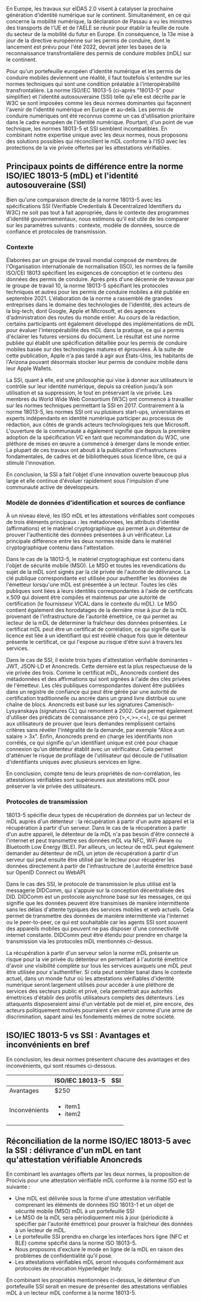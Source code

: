En Europe, les travaux sur eIDAS 2.0 visent à catalyser la prochaine génération d'identité numérique sur le continent. Simultanément, en ce qui concerne la mobilité numérique, la déclaration de Passau a vu les ministres des transports de l'UE et de l'AELE se réunir pour établir la feuille de route du secteur de la mobilité du futur en Europe. En conséquence, la 13e mise à jour de la directive européenne sur les permis de conduire, dont le lancement est prévu pour l'été 2022, devrait jeter les bases de la reconnaissance transfrontalière des permis de conduire mobiles (mDL) sur le continent.

Pour qu'un portefeuille européen d'identité numérique et les permis de conduire mobiles deviennent une réalité, il faut toutefois s'entendre sur les normes techniques qui sont une condition préalable à l'interopérabilité transfrontalière. La norme ISO/IEC 18013-5 (ci-après "18013-5" pour simplifier) et l'identité autosouveraine (SSI) telle qu'elle est décrite par le W3C se sont imposées comme les deux normes dominantes qui façonnent l'avenir de l'identité numérique en Europe et au-delà. Les permis de conduire numériques ont été reconnus comme un cas d'utilisation prioritaire dans le cadre européen de l'identité numérique. Pourtant, d'un point de vue technique, les normes 18013-5 et SSI semblent incompatibles. En combinant notre expertise unique avec les deux normes, nous proposons des solutions possibles qui réconcilient le mDL conforme à l'ISO avec les protections de la vie privée offertes par les attestations vérifiables.

## Principaux points de différence entre la norme ISO/IEC 18013-5 (mDL) et l'identité autosouveraine (SSI)

Bien qu'une comparaison directe de la norme 18013-5 avec les spécifications SSI (Verifiable Credentials & Decentralized Identifiers du W3C) ne soit pas tout à fait appropriée, dans le contexte des programmes d'identité gouvernementaux, nous estimons qu'il est utile de les comparer sur les paramètres suivants : contexte, modèle de données, source de confiance et protocoles de transmission.

### Contexte
Élaborées par un groupe de travail mondial composé de membres de l'Organisation internationale de normalisation (ISO), les normes de la famille ISO/CEI 18013 spécifient les exigences de conception et le contenu des données des permis de conduire. Après près d'une décennie de travaux par le groupe de travail 10, la norme 18013-5 spécifiant les protocoles techniques et autres pour les permis de conduire mobiles a été publiée en septembre 2021. L'élaboration de la norme a rassemblé de grandes entreprises dans le domaine des technologies de l'identité, des acteurs de la big-tech, dont Google, Apple et Microsoft, et des agences d'administration des routes du monde entier. Au cours de la rédaction, certains participants ont également développé des implémentations de mDL pour évaluer l'interopérabilité des mDL dans la pratique, ce qui a permis d'éclairer les futures versions du document. Le résultat est une norme publiée qui établit une spécification détaillée pour les permis de conduire mobiles basée sur des technologies matures et éprouvées. À la suite de cette publication, Apple n'a pas tardé à agir aux États-Unis, les habitants de l'Arizona pouvant désormais stocker leur permis de conduire mobile dans leur Apple Wallets.

La SSI, quant à elle, est une philosophie qui vise à donner aux utilisateurs le contrôle sur leur identité numérique, depuis sa création jusqu'à son utilisation et sa suppression, le tout en préservant la vie privée. Les membres du World Wide Web Consortium (W3C) ont commencé à travailler sur les normes techniques permettant la SSI en 2017. Contrairement à la norme 18013-5, les normes SSI ont vu plusieurs start-ups, universitaires et experts indépendants en identité numérique participer au processus de rédaction, aux côtés de grands acteurs technologiques tels que Microsoft. L'ouverture de la communauté a également signifié que depuis la première adoption de la spécification VC en tant que recommandation du W3C, une pléthore de mises en œuvre a commencé à émerger dans le monde entier. La plupart de ces travaux ont abouti à la publication d'infrastructures fondamentales, de cadres et de bibliothèques sous licence libre, ce qui a stimulé l'innovation.

En conclusion, la SSI a fait l'objet d'une innovation ouverte beaucoup plus large et elle continue d'évoluer rapidement sous l'impulsion d'une communauté active de développeurs.

### Modèle de données d'identification et sources de confiance

À un niveau élevé, les ISO mDL et les attestations vérifiables sont composés de trois éléments principaux : les métadonnées, les attributs d'identité (affirmations) et le matériel cryptographique qui permet à un détenteur de prouver l'authenticité des données présentées à un vérificateur. La principale différence entre les deux normes réside dans le matériel cryptographique contenu dans l'attestation.

Dans le cas de la 18013-5, le matériel cryptographique est contenu dans l'objet de sécurité mobile (MSO). Le MSO et toutes les revendications du sujet de la mDL sont signés par la clé privée de l'autorité de délivrance. La clé publique correspondante est utilisée pour authentifier les données de l'émetteur lorsqu'une mDL est présentée à un lecteur. Toutes les clés publiques sont liées à leurs identités correspondantes à l'aide de certificats x.509 qui doivent être compilés et maintenus par une autorité de certification (le fournisseur VICAL dans le contexte du mDL). Le MSO contient également des horodatages de la dernière mise à jour de la mDL provenant de l'infrastructure de l'autorité émettrice, ce qui permet au lecteur de la mDL de déterminer la fraîcheur des données présentées. Le certificat mDL peut être un certificat de corrélation, ce qui signifie que la licence est liée à un identifiant qui est révélé chaque fois que le détenteur présente le certificat, ce qui l'expose au risque d'être suivi à travers les services.

Dans le cas de SSI, il existe trois types d'attestation vérifiable dominantes - JWT, JSON-LD et Anoncreds. Cette dernière est la plus respectueuse de la vie privée des trois. Comme le certificat mDL, Anoncreds contient des métadonnées et des affirmations qui sont signées à l'aide des clés privées de l'émetteur. Les clés publiques correspondantes doivent être publiées dans un registre de confiance qui peut être gérée par une autorité de certification traditionnelle ou ancrée dans un grand livre distribué ou une chaîne de blocs. Anoncreds est basé sur les signatures Camenisch-Lysyanskaya (signatures CL) qui remontent à 2002. Cela permet également d'utiliser des prédicats de connaissance zéro (>,<,>=,<=), ce qui permet aux utilisateurs de prouver que leurs demandes remplissent certains critères sans révéler l'intégralité de la demande, par exemple "Alice a un salaire > 3x". Enfin, Anoncreds prend en charge les identifiants non corrélés, ce qui signifie qu'un identifiant unique est créé pour chaque connexion qu'un détenteur établit avec un vérificateur. Cela permet d'atténuer le risque de profilage de l'utilisateur qui découle de l'utilisation d'identifiants uniques avec plusieurs services en ligne.

En conclusion, compte tenu de leurs propriétés de non-corrélation, les attestations vérifiables sont supérieures aux atestations mDL pour préserver la vie privée des utilisateurs.

### Protocoles de transmission

18013-5 spécifie deux types de récupération de données par un lecteur de mDL auprès d'un détenteur : la récupération à partir d'un autre appareil et la récupération à partir d'un serveur. Dans le cas de la récupération à partir d'un autre appareil, le détenteur de la mDL n'a pas besoin d'être connecté à l'internet et peut transmettre ses données mDL via NFC, WiFi Aware ou Bluetooth Low Energy (BLE). Par ailleurs, un lecteur de mDL peut également demander au détenteur de mDL un jeton de récupération à partir d'un serveur qui peut ensuite être utilisé par le lecteur pour récupérer les données directement à partir de l'infrastructure de l,autorité émettrice basé sur OpenID Connect ou WebAPI.

Dans le cas des SSI, le protocole de transmission le plus utilisé est la messagerie DIDComm, qui s'appuie sur la conception décentralisée des DID. DIDComm est un protocole asynchrone basé sur les messages, ce qui signifie que les données peuvent être transmises de manière intermittente sans les délais d'attente typiques des services mobiles et web actuels. Cela permet de transmettre des données de manière intermittente via l'internet ou le peer-to-peer, ce qui est souhaitable car les agents SSI sont souvent des appareils mobiles qui peuvent ne pas disposer d'une connectivité internet constante. DIDComm peut être étendu pour prendre en charge la transmission via les protocoles mDL mentionnés ci-dessus.

La récupération à partir d'un serveur selon la norme mDL présente un risque pour la vie privée du détenteur en permettant à l'autorité émettrice d'avoir une visibilité complète sur tous les services auxquels une mDL peut être utilisée pour s'authentifier. Si cela peut sembler banal dans le contexte actuel, dans un monde futur où les attestations vérifiables d'identité numérique seront largement utilisés pour accéder à une pléthore de services des secteurs public et privé, cela permettrait aux autorités émettrices d'établir des profils utilisateurs complets des détenteurs. Les attaquants disposeraient ainsi d'un véritable pot de miel et, pire encore, des acteurs politiquement motivés pourraient s'en servir comme d'une arme de discrimination, sapant ainsi les fondements mêmes de notre société.

## ISO/IEC 18013-5 vs SSI : Avantages et inconvénients en bref

En conclusion, les deux normes présentent chacune des avantages et des inconvénients, qui sont résumés ci-dessous.

| &nbsp;        | ISO/IEC 18013-5 | SSI |
| ------------- | ------- | -- |
| Avantages     | $250 | |
| Inconvénients | <ul><li>item1</li><li>item2</li></ul> | |

## Réconciliation de la norme ISO/IEC 18013-5 avec la SSI : délivrance d'un mDL en tant qu'attestation vérifiable Anoncreds

En combinant les avantages offerts par les deux normes, la proposition de Procivis pour une attestation vérifiable mDL conforme à la norme ISO est la suivante :

* Une mDL est délivrée sous la forme d'une attestation vérifiable comprenant les éléments de données ISO 18013-1 et un objet de sécurité mobile (MSO) mDL à un portefeuille SSI
* Le MSO de la mDL sera périodiquement mis à jour (périodicité à spécifier par l'autorité émettrice) pour prouver la fraîcheur des données à un lecteur de mDL.
* Le portefeuille SSI prendra en charge les interfaces hors ligne (NFC et BLE) comme spécifié dans la norme ISO 18013-5.
* Nous proposons d'exclure le mode en ligne de la mDL en raison des problèmes de confidentialité qu'il pose.
* Les attestations vérifiables mDL seront révoqués conformément aux protocoles de révocation Hyperledger Indy.

En combinant les propriétés mentionnées ci-dessus, le détenteur d'un portefeuille SSI serait en mesure de présenter des attestations vérifiables mDL à un lecteur mDL conforme à la norme 18013-5.

